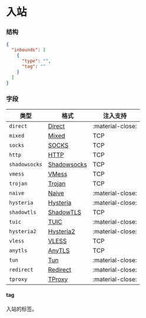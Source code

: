 # 入站

### 结构

```json
{
  "inbounds": [
    {
      "type": "",
      "tag": ""
    }
  ]
}
```

### 字段

| 类型            | 格式                            | 注入支持             |
|---------------|-------------------------------|------------------|
| `direct`      | [Direct](./direct/)           | :material-close: |
| `mixed`       | [Mixed](./mixed/)             | TCP              |
| `socks`       | [SOCKS](./socks/)             | TCP              |
| `http`        | [HTTP](./http/)               | TCP              |
| `shadowsocks` | [Shadowsocks](./shadowsocks/) | TCP              |
| `vmess`       | [VMess](./vmess/)             | TCP              |
| `trojan`      | [Trojan](./trojan/)           | TCP              |
| `naive`       | [Naive](./naive/)             | :material-close: |
| `hysteria`    | [Hysteria](./hysteria/)       | :material-close: |
| `shadowtls`   | [ShadowTLS](./shadowtls/)     | TCP              |
| `tuic`        | [TUIC](./tuic/)               | :material-close: |
| `hysteria2`   | [Hysteria2](./hysteria2/)     | :material-close: |
| `vless`       | [VLESS](./vless/)             | TCP              |
| `anytls`      | [AnyTLS](./anytls/)           | TCP              |
| `tun`         | [Tun](./tun/)                 | :material-close: |
| `redirect`    | [Redirect](./redirect/)       | :material-close: |
| `tproxy`      | [TProxy](./tproxy/)           | :material-close: |

#### tag

入站的标签。